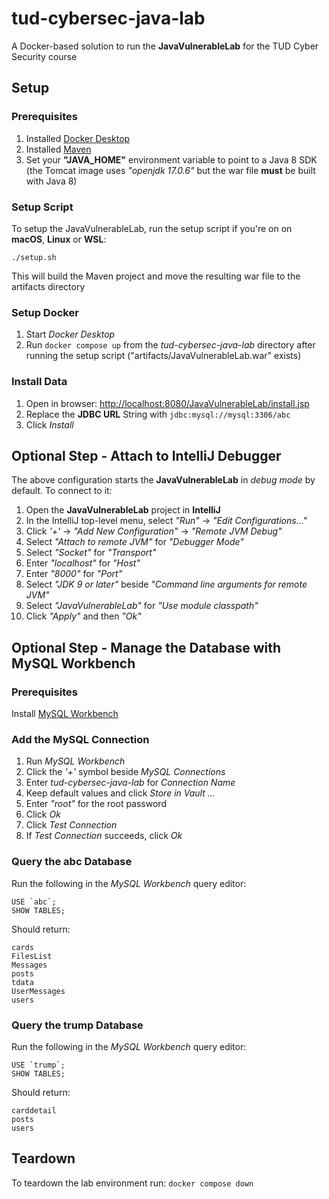 # tud-cybersec-java-lab
A Docker-based solution to run the __JavaVulnerableLab__ for the TUD Cyber Security course

## Setup
### Prerequisites
1. Installed [Docker Desktop](https://www.docker.com/products/docker-desktop/)
2. Installed [Maven](https://maven.apache.org/)
3. Set your __"JAVA_HOME"__ environment variable to point to a Java 8 SDK (the Tomcat image uses _"openjdk 17.0.6"_ but the war file __must__ be built with Java 8)

### Setup Script
To setup the JavaVulnerableLab, run the setup script if you're on on __macOS__, __Linux__ or __WSL__:

```./setup.sh```

This will build the Maven project and move the resulting war file to the artifacts directory

### Setup Docker
1. Start _Docker Desktop_
2. Run `docker compose up` from the _tud-cybersec-java-lab_ directory after running the setup script ("artifacts/JavaVulnerableLab.war" exists)

### Install Data
1. Open in browser: [http://localhost:8080/JavaVulnerableLab/install.jsp](http://localhost:8080/JavaVulnerableLab/install.jsp)
2. Replace the __JDBC URL__ String with `jdbc:mysql://mysql:3306/abc`
3. Click _Install_

## Optional Step - Attach to IntelliJ Debugger
The above configuration starts the __JavaVulnerableLab__ in _debug mode_ by default. To connect to it:
1. Open the __JavaVulnerableLab__ project in __IntelliJ__
2. In the IntelliJ top-level menu, select _"Run"_ -> _"Edit Configurations..."_
3. Click _'+'_ -> _"Add New Configuration"_ -> _"Remote JVM Debug"_
4. Select _"Attach to remote JVM"_ for _"Debugger Mode"_
5. Select _"Socket"_ for _"Transport"_
6. Enter _"localhost"_ for _"Host"_
7. Enter _"8000"_ for _"Port"_
8. Select _"JDK 9 or later"_ beside _"Command line arguments for remote JVM"_
9. Select _"JavaVulnerableLab"_ for _"Use module classpath"_
10. Click _"Apply"_ and then _"Ok"_

## Optional Step - Manage the Database with MySQL Workbench
### Prerequisites
Install [MySQL Workbench](https://www.mysql.com/products/workbench/)

### Add the MySQL Connection
1. Run _MySQL Workbench_
2. Click the _'+'_ symbol beside _MySQL Connections_
3. Enter _tud-cybersec-java-lab_ for _Connection Name_ 
4. Keep default values and click _Store in Vault ..._
5. Enter _"root"_ for the root password
6. Click _Ok_
7. Click _Test Connection_
8. If _Test Connection_ succeeds, click _Ok_

### Query the abc Database
Run the following in the _MySQL Workbench_ query editor:
```
USE `abc`;
SHOW TABLES;
```

Should return:
```
cards
FilesList
Messages
posts
tdata
UserMessages
users
```

### Query the trump Database
Run the following in the _MySQL Workbench_ query editor:
```
USE `trump`;
SHOW TABLES;
```

Should return:
```
carddetail
posts
users
```

## Teardown
To teardown the lab environment run: `docker compose down`